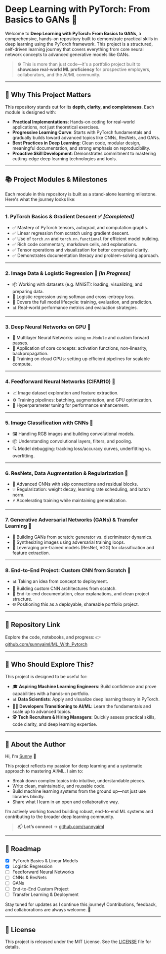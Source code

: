 # Deep Learning with PyTorch: From Basics to GANs 🚀

Welcome to **Deep Learning with PyTorch: From Basics to GANs**, a comprehensive, hands-on repository built to demonstrate practical skills in deep learning using the PyTorch framework. This project is a structured, self-driven learning journey that covers everything from core neural network concepts to advanced generative models like GANs.

> ⚙️ This is more than just code—it's a portfolio project built to **showcase real-world ML proficiency** for prospective employers, collaborators, and the AI/ML community.

---

## 🌟 Why This Project Matters

This repository stands out for its **depth, clarity, and completeness**. Each module is designed with:

- **Practical Implementations**: Hands-on coding for real-world applications, not just theoretical exercises.
- **Progressive Learning Curve**: Starts with PyTorch fundamentals and gradually builds toward advanced topics like CNNs, ResNets, and GANs.
- **Best Practices in Deep Learning**: Clean code, modular design, meaningful documentation, and strong emphasis on reproducibility.
- **Proactive Skill Development**: Demonstrates commitment to mastering cutting-edge deep learning technologies and tools.

---

## 📚 Project Modules & Milestones

Each module in this repository is built as a stand-alone learning milestone. Here's what the journey looks like:

---

### **1. PyTorch Basics & Gradient Descent** ✅ *[Completed]*

- ✅ Mastery of PyTorch tensors, autograd, and computation graphs.
- ✅ Linear regression from scratch using gradient descent.
- ✅ Use of `torch.nn` and `torch.nn.functional` for efficient model building.
- ✅ Rich code commentary, markdown cells, and explanations.
- ✅ Tensor operations and visualization for better conceptual clarity.
- ✅ Demonstrates documentation literacy and problem-solving approach.

---

### **2. Image Data & Logistic Regression** 🚧 *[In Progress]*

- 📦 Working with datasets (e.g. MNIST): loading, visualizing, and preparing data.
- 🧠 Logistic regression using softmax and cross-entropy loss.
- 🔁 Covers the full model lifecycle: training, evaluation, and prediction.
- 📊 Real-world performance metrics and evaluation strategies.

---

### **3. Deep Neural Networks on GPU** 🚧

- 🧱 Multilayer Neural Networks: using `nn.Module` and custom forward passes.
- 🔧 Application of core concepts: activation functions, non-linearity, backpropagation.
- 🚀 Training on cloud GPUs: setting up efficient pipelines for scalable compute.

---

### **4. Feedforward Neural Networks (CIFAR10)** 🚧

- 📈 Image dataset exploration and feature extraction.
- ⚙️ Training pipelines: batching, augmentation, and GPU optimization.
- 🧪 Hyperparameter tuning for performance enhancement.

---

### **5. Image Classification with CNNs** 🚧

- 🖼️ Handling RGB images and building convolutional models.
- 📦 Understanding convolutional layers, filters, and pooling.
- 🔍 Model debugging: tracking loss/accuracy curves, underfitting vs. overfitting.

---

### **6. ResNets, Data Augmentation & Regularization** 🚧

- 🧠 Advanced CNNs with skip connections and residual blocks.
- 💡 Regularization: weight decay, learning rate scheduling, and batch norm.
- ⚡ Accelerating training while maintaining generalization.

---

### **7. Generative Adversarial Networks (GANs) & Transfer Learning** 🚧

- 🎨 Building GANs from scratch: generator vs. discriminator dynamics.
- 🧬 Synthesizing images using adversarial training loops.
- 🔁 Leveraging pre-trained models (ResNet, VGG) for classification and feature extraction.

---

### **8. End-to-End Project: Custom CNN from Scratch** 🚧

- 📊 Taking an idea from concept to deployment.
- 🔧 Building custom CNN architectures from scratch.
- 📝 End-to-end documentation, clear explanations, and clean project structure.
- 🌐 Positioning this as a deployable, shareable portfolio project.

---

## 🔗 Repository Link

Explore the code, notebooks, and progress:
👉 [github.com/sunnyaiml/ML_With_Pytorch](https://github.com/sunnyaiml/ML_With_Pytorch)

---

## 🙋 Who Should Explore This?

This project is designed to be useful for:

- 🎓 **Aspiring Machine Learning Engineers**: Build confidence and prove capabilities with a hands-on portfolio.
- 📊 **Data Scientists**: Apply and visualize deep learning theory in PyTorch.
- 🧑‍💻 **Developers Transitioning to AI/ML**: Learn the fundamentals and scale up to advanced topics.
- 🕵️ **Tech Recruiters & Hiring Managers**: Quickly assess practical skills, code clarity, and deep learning expertise.

---

## 🤝 About the Author

Hi, I'm [Sunny](https://github.com/sunnyaiml) 👋

This project reflects my passion for deep learning and a systematic approach to mastering AI/ML. I aim to:

- Break down complex topics into intuitive, understandable pieces.
- Write clean, maintainable, and reusable code.
- Build machine learning systems from the ground up—not just use libraries blindly.
- Share what I learn in an open and collaborative way.

I’m actively working toward building robust, end-to-end ML systems and contributing to the broader deep learning community.

> 📬 **Let’s connect** → [github.com/sunnyaiml](https://github.com/sunnyaiml)

---

## 🧭 Roadmap

- [x] PyTorch Basics & Linear Models
- [x] Logistic Regression
- [ ] Feedforward Neural Networks
- [ ] CNNs & ResNets
- [ ] GANs
- [ ] End-to-End Custom Project
- [ ] Transfer Learning & Deployment

Stay tuned for updates as I continue this journey! Contributions, feedback, and collaborations are always welcome. 🙌

---

## 📄 License

This project is released under the MIT License. See the [LICENSE](LICENSE) file for details.
